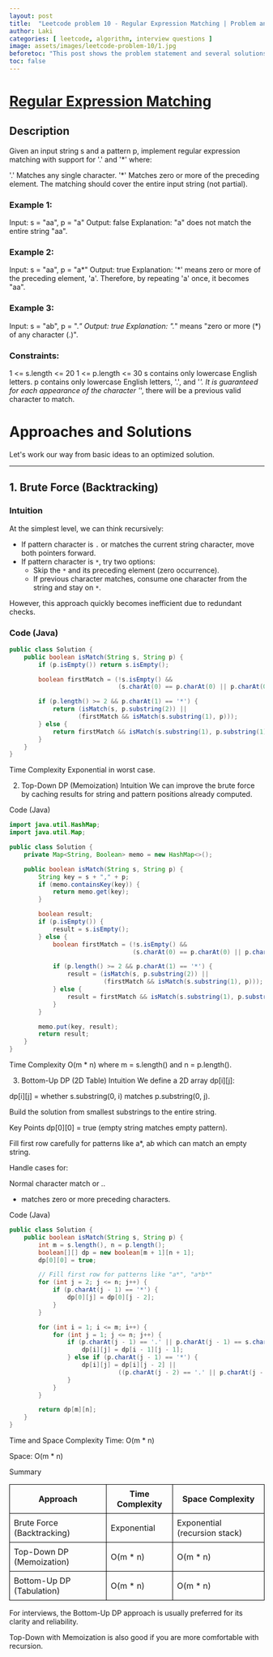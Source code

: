 ```yaml
---
layout: post
title:  "Leetcode problem 10 - Regular Expression Matching | Problem and solution"
author: Laki
categories: [ leetcode, algorithm, interview questions ]
image: assets/images/leetcode-problem-10/1.jpg
beforetoc: "This post shows the problem statement and several solutions for leetcode Regular Expression Matching problem"
toc: false
---
```


# [Regular Expression Matching](https://leetcode.com/problems/regular-expression-matching/)

## Description

Given an input string s and a pattern p, implement regular expression matching with support for '.' and '*' where:

'.' Matches any single character.​​​​
'*' Matches zero or more of the preceding element.
The matching should cover the entire input string (not partial).

### Example 1:

Input: s = "aa", p = "a"
Output: false
Explanation: "a" does not match the entire string "aa".

### Example 2:

Input: s = "aa", p = "a*"
Output: true
Explanation: '*' means zero or more of the preceding element, 'a'. Therefore, by repeating 'a' once, it becomes "aa".

### Example 3:

Input: s = "ab", p = ".*"
Output: true
Explanation: ".*" means "zero or more (*) of any character (.)".
 

### Constraints:

1 <= s.length <= 20
1 <= p.length <= 30
s contains only lowercase English letters.
p contains only lowercase English letters, '.', and '*'.
It is guaranteed for each appearance of the character '*', there will be a previous valid character to match.


# Approaches and Solutions

Let's work our way from basic ideas to an optimized solution.

---

## 1. Brute Force (Backtracking)

### Intuition
At the simplest level, we can think recursively:  
- If pattern character is `.` or matches the current string character, move both pointers forward.
- If pattern character is `*`, try two options:
  - Skip the `*` and its preceding element (zero occurrence).
  - If previous character matches, consume one character from the string and stay on `*`.

However, this approach quickly becomes inefficient due to redundant checks.

### Code (Java)

```java
public class Solution {
    public boolean isMatch(String s, String p) {
        if (p.isEmpty()) return s.isEmpty();

        boolean firstMatch = (!s.isEmpty() &&
                              (s.charAt(0) == p.charAt(0) || p.charAt(0) == '.'));

        if (p.length() >= 2 && p.charAt(1) == '*') {
            return (isMatch(s, p.substring(2)) ||
                   (firstMatch && isMatch(s.substring(1), p)));
        } else {
            return firstMatch && isMatch(s.substring(1), p.substring(1));
        }
    }
}
```
Time Complexity
Exponential in worst case.

2. Top-Down DP (Memoization)
Intuition
We can improve the brute force by caching results for string and pattern positions already computed.

Code (Java)
```java
import java.util.HashMap;
import java.util.Map;

public class Solution {
    private Map<String, Boolean> memo = new HashMap<>();

    public boolean isMatch(String s, String p) {
        String key = s + "," + p;
        if (memo.containsKey(key)) {
            return memo.get(key);
        }

        boolean result;
        if (p.isEmpty()) {
            result = s.isEmpty();
        } else {
            boolean firstMatch = (!s.isEmpty() &&
                                  (s.charAt(0) == p.charAt(0) || p.charAt(0) == '.'));

            if (p.length() >= 2 && p.charAt(1) == '*') {
                result = (isMatch(s, p.substring(2)) ||
                          (firstMatch && isMatch(s.substring(1), p)));
            } else {
                result = firstMatch && isMatch(s.substring(1), p.substring(1));
            }
        }

        memo.put(key, result);
        return result;
    }
}
```
Time Complexity
O(m * n) where m = s.length() and n = p.length().

3. Bottom-Up DP (2D Table)
Intuition
We define a 2D array dp[i][j]:

dp[i][j] = whether s.substring(0, i) matches p.substring(0, j).

Build the solution from smallest substrings to the entire string.

Key Points
dp[0][0] = true (empty string matches empty pattern).

Fill first row carefully for patterns like a*, a*b* which can match an empty string.

Handle cases for:

Normal character match or ..

* matches zero or more preceding characters.

Code (Java)
```java
public class Solution {
    public boolean isMatch(String s, String p) {
        int m = s.length(), n = p.length();
        boolean[][] dp = new boolean[m + 1][n + 1];
        dp[0][0] = true;

        // Fill first row for patterns like "a*", "a*b*"
        for (int j = 2; j <= n; j++) {
            if (p.charAt(j - 1) == '*') {
                dp[0][j] = dp[0][j - 2];
            }
        }

        for (int i = 1; i <= m; i++) {
            for (int j = 1; j <= n; j++) {
                if (p.charAt(j - 1) == '.' || p.charAt(j - 1) == s.charAt(i - 1)) {
                    dp[i][j] = dp[i - 1][j - 1];
                } else if (p.charAt(j - 1) == '*') {
                    dp[i][j] = dp[i][j - 2] || 
                              ((p.charAt(j - 2) == '.' || p.charAt(j - 2) == s.charAt(i - 1)) && dp[i - 1][j]);
                }
            }
        }

        return dp[m][n];
    }
}
```
Time and Space Complexity
Time: O(m * n)

Space: O(m * n)

Summary

<table style="border-collapse: collapse; width: 100%;">
  <thead>
    <tr>
      <th style="border: 1px solid black; padding: 8px;">Approach</th>
      <th style="border: 1px solid black; padding: 8px;">Time Complexity</th>
      <th style="border: 1px solid black; padding: 8px;">Space Complexity</th>
    </tr>
  </thead>
  <tbody>
    <tr>
      <td style="border: 1px solid black; padding: 8px;">Brute Force (Backtracking)</td>
      <td style="border: 1px solid black; padding: 8px;">Exponential</td>
      <td style="border: 1px solid black; padding: 8px;">Exponential (recursion stack)</td>
    </tr>
    <tr>
      <td style="border: 1px solid black; padding: 8px;">Top-Down DP (Memoization)</td>
      <td style="border: 1px solid black; padding: 8px;">O(m * n)</td>
      <td style="border: 1px solid black; padding: 8px;">O(m * n)</td>
    </tr>
    <tr>
      <td style="border: 1px solid black; padding: 8px;">Bottom-Up DP (Tabulation)</td>
      <td style="border: 1px solid black; padding: 8px;">O(m * n)</td>
      <td style="border: 1px solid black; padding: 8px;">O(m * n)</td>
    </tr>
  </tbody>
</table>

For interviews, the Bottom-Up DP approach is usually preferred for its clarity and reliability.

Top-Down with Memoization is also good if you are more comfortable with recursion.